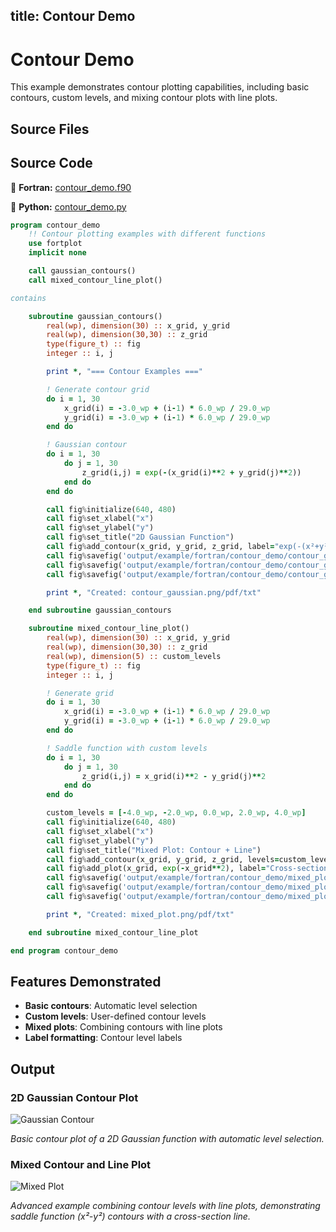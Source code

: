 title: Contour Demo
---

# Contour Demo

This example demonstrates contour plotting capabilities, including basic contours, custom levels, and mixing contour plots with line plots.

## Source Files

## Source Code

🔷 **Fortran:** [contour_demo.f90](https://github.com/lazy-fortran/fortplot/blob/main/example/fortran/contour_demo/contour_demo.f90)

🐍 **Python:** [contour_demo.py](https://github.com/lazy-fortran/fortplot/blob/main/example/python/contour_demo/contour_demo.py)

```fortran
program contour_demo
    !! Contour plotting examples with different functions
    use fortplot
    implicit none

    call gaussian_contours()
    call mixed_contour_line_plot()

contains

    subroutine gaussian_contours()
        real(wp), dimension(30) :: x_grid, y_grid
        real(wp), dimension(30,30) :: z_grid
        type(figure_t) :: fig
        integer :: i, j

        print *, "=== Contour Examples ==="

        ! Generate contour grid
        do i = 1, 30
            x_grid(i) = -3.0_wp + (i-1) * 6.0_wp / 29.0_wp
            y_grid(i) = -3.0_wp + (i-1) * 6.0_wp / 29.0_wp
        end do

        ! Gaussian contour
        do i = 1, 30
            do j = 1, 30
                z_grid(i,j) = exp(-(x_grid(i)**2 + y_grid(j)**2))
            end do
        end do

        call fig%initialize(640, 480)
        call fig%set_xlabel("x")
        call fig%set_ylabel("y")
        call fig%set_title("2D Gaussian Function")
        call fig%add_contour(x_grid, y_grid, z_grid, label="exp(-(x²+y²))")
        call fig%savefig('output/example/fortran/contour_demo/contour_gaussian.png')
        call fig%savefig('output/example/fortran/contour_demo/contour_gaussian.pdf')
        call fig%savefig('output/example/fortran/contour_demo/contour_gaussian.txt')

        print *, "Created: contour_gaussian.png/pdf/txt"

    end subroutine gaussian_contours

    subroutine mixed_contour_line_plot()
        real(wp), dimension(30) :: x_grid, y_grid
        real(wp), dimension(30,30) :: z_grid
        real(wp), dimension(5) :: custom_levels
        type(figure_t) :: fig
        integer :: i, j

        ! Generate grid
        do i = 1, 30
            x_grid(i) = -3.0_wp + (i-1) * 6.0_wp / 29.0_wp
            y_grid(i) = -3.0_wp + (i-1) * 6.0_wp / 29.0_wp
        end do

        ! Saddle function with custom levels
        do i = 1, 30
            do j = 1, 30
                z_grid(i,j) = x_grid(i)**2 - y_grid(j)**2
            end do
        end do

        custom_levels = [-4.0_wp, -2.0_wp, 0.0_wp, 2.0_wp, 4.0_wp]
        call fig%initialize(640, 480)
        call fig%set_xlabel("x")
        call fig%set_ylabel("y")
        call fig%set_title("Mixed Plot: Contour + Line")
        call fig%add_contour(x_grid, y_grid, z_grid, levels=custom_levels, label="x²-y²")
        call fig%add_plot(x_grid, exp(-x_grid**2), label="Cross-section at y=0")
        call fig%savefig('output/example/fortran/contour_demo/mixed_plot.png')
        call fig%savefig('output/example/fortran/contour_demo/mixed_plot.pdf')
        call fig%savefig('output/example/fortran/contour_demo/mixed_plot.txt')

        print *, "Created: mixed_plot.png/pdf/txt"

    end subroutine mixed_contour_line_plot

end program contour_demo
```

## Features Demonstrated

- **Basic contours**: Automatic level selection
- **Custom levels**: User-defined contour levels
- **Mixed plots**: Combining contours with line plots
- **Label formatting**: Contour level labels

## Output

### 2D Gaussian Contour Plot

![Gaussian Contour](media/examples/contour_gaussian.png)

*Basic contour plot of a 2D Gaussian function with automatic level selection.*

### Mixed Contour and Line Plot

![Mixed Plot](media/examples/mixed_plot.png)

*Advanced example combining contour levels with line plots, demonstrating saddle function (x²-y²) contours with a cross-section line.*

